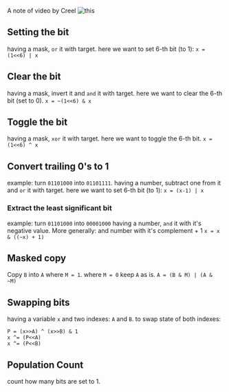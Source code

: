 A note of video by Creel ![this](https://www.youtube.com/watch?v=ZRNO-ewsNcQ)

## Setting the bit
having a mask, `or` it with target.
here we want to set 6-th bit (to 1):
`x = (1<<6) | x`
## Clear the bit
having a mask, invert it and `and` it with target.
here we want to clear the 6-th bit (set to 0).
`x = ~(1<<6) & x`
## Toggle the bit
having a mask, `xor` it with target.
here we want to toggle the 6-th bit.
`x = (1<<6) ^ x`
## Convert trailing 0's to 1
example: turn `01101000` into `01101111`.
having a number, subtract one from it and `or` it with target.
here we want to set 6-th bit (to 1):
`x = (x-1) | x`
### Extract the least significant bit
example: turn `01101000` into `00001000`
having a number, `and` it with it's negative value. More generally: and number with it's complement + 1
`x = x & ((~x) + 1)`
## Masked copy
Copy `B` into `A` where `M = 1`. where `M = 0` keep `A` as is.
`A = (B & M) | (A & ~M)`
## Swapping bits
having a variable `x` and two indexes: `A` and `B`.
to swap state of both indexes:
```
P = (x>>A) ^ (x>>B) & 1
x ^= (P<<A)
x ^= (P<<B)
```
## Population Count
count how many bits are set to 1.